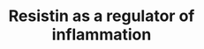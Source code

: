 ---
annotations:
- id: PW:0000263
  parent: regulatory pathway
  type: Pathway Ontology
  value: altered regulatory pathway
- id: DOID:0050117
  parent: disease by infectious agent
  type: Disease Ontology
  value: disease by infectious agent
authors:
- Laurent
- Andra
- Khanspers
- Eweitz
citedin:
- link: PMC7702209
description: Resistin induced intracellular signaling pathways. No receptor for resistin
  has yet been identified. Resistin induces NF-kB activity. Resistin increases the
  cytosolic Ca concentration via both PLC activation, leading to the release of Ca
  from intracellular pools, such as the endoplasmic reticulum, and Ca influx from
  the extracellular environment. Activation of the abovementioned signaling pathways
  via resistin suggests that it has proinflammatory potential.
last-edited: 2022-02-26
organisms:
- Homo sapiens
redirect_from:
- /index.php/Pathway:WP4481
- /instance/WP4481
- /instance/WP4481_rr121702
revision: r121702
schema-jsonld:
- '@context': https://schema.org/
  '@id': https://wikipathways.github.io/pathways/WP4481.html
  '@type': Dataset
  creator:
    '@type': Organization
    name: WikiPathways
  description: Resistin induced intracellular signaling pathways. No receptor for
    resistin has yet been identified. Resistin induces NF-kB activity. Resistin increases
    the cytosolic Ca concentration via both PLC activation, leading to the release
    of Ca from intracellular pools, such as the endoplasmic reticulum, and Ca influx
    from the extracellular environment. Activation of the abovementioned signaling
    pathways via resistin suggests that it has proinflammatory potential.
  keywords:
  - AKT1
  - AKT2
  - AKT3
  - ERK1
  - ERK2
  - IL12A
  - IL12B
  - IL6
  - IL8
  - ITP3R
  - IkBA
  - IkKA
  - IkKB
  - IkKG
  - NFKB1
  - PI3KA
  - PI3KB
  - PI3KD
  - PI3KG
  - PLCB1
  - PLCB2
  - PLCB3
  - PLCB4
  - PLCD1
  - PLCD3
  - PLCD4
  - PLCE1
  - PLCG1
  - PLCG2
  - RELA
  - RETN
  - TNF
  - p38
  license: CC0
  name: Resistin as a regulator of inflammation
seo: CreativeWork
title: Resistin as a regulator of inflammation
wpid: WP4481
---